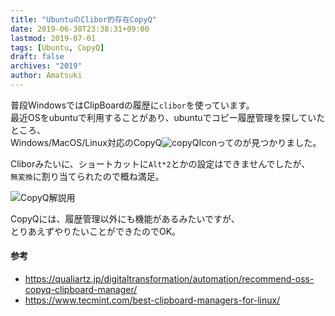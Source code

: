 ```yaml
---
title: "UbuntuのClibor的存在CopyQ"
date: 2019-06-30T23:38:31+09:00
lastmod: 2019-07-01
tags: [Ubuntu, CopyQ]
draft: false
archives: "2019"
author: Amatsuki
---
```


普段WindowsではClipBoardの履歴に`clibor`を使っています。  
最近OSをubuntuで利用することがあり、ubuntuでコピー履歴管理を探していたところ、  
Windows/MacOS/Linux対応のCopyQ![copyQIcon](/resources/copyQ/copyq-icon.png)ってのが見つかりました。

Cliborみたいに、ショートカットに`Alt*2`とかの設定はできませんでしたが、  
`無変換`に割り当てられたので概ね満足。

![CopyQ解説用](/resources/copyQ/copyq-setting-point.png)

CopyQには、履歴管理以外にも機能があるみたいですが、  
とりあえずやりたいことができたのでOK。

#### 参考
- https://qualiartz.jp/digitaltransformation/automation/recommend-oss-copyq-clipboard-manager/
- https://www.tecmint.com/best-clipboard-managers-for-linux/